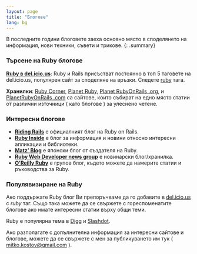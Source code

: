 ```yaml
---
layout: page
title: "Блогове"
lang: bg
---
```


В последните години блоговете заеха основно място в споделянето на информация, нови техники, съвети и трикове.
{: .summary}

### Търсене на Ruby блогове

[**Ruby в del.icio.us**][1]\: Ruby и Rails присъстват постоянно в топ 5
таговете на del.icio.us, популярен сайт за споделяне на връзки. Следете
[ruby][1] тага.

**Хранилки**\: [Ruby Corner][3], [Planet Ruby][4], [Planet RubyOnRails
.org][5], и [PlanetRubyOnRails .com][6] са сайтове, които събират на
едно място статии от различни източници ( като блогове ) за улеснено
четене.

### Интересни блогове

* [**Riding Rails**][7] е официалният блог на Ruby on Rails.
* [**Ruby Inside**][8] е блог за информация и новини относно интересни
  апликации и библиотеки.
* [**Matz’ Blog**][9] е японски блог от създателя на Ruby.
* [**Ruby Web Developer news group**][10] e новинарски блог/хранилка.
* [**O’Reilly Ruby**][11] е групов блог, където можете да намерите
  статии и ръководства за Ruby.

### Популявизиране на Ruby

Ако поддържате Ruby блог Ви препоръчваме да го добавите в
[del.icio.us][12] с *ruby* таг. Също така можете да се свържете с
гореспоменатите блогове ако имате интересни статии върху общи теми.

Ruby е популярна тема в [Digg][13] и [Slashdot][14].

Ако разполагате с допълнителна информация за интересни сайтове и
блогове, можете да се свържете с мен за публикуването им тук (
mitko.kostov@gmail.com ).



[1]: http://del.icio.us/tag/ruby
[3]: http://rubycorner.com
[4]: http://planetruby.0x42.net/
[5]: http://www.planetrubyonrails.org/
[6]: http://www.planetrubyonrails.com/
[7]: http://weblog.rubyonrails.org/
[8]: http://www.rubyinside.com/
[9]: http://www.rubyist.net/~matz/
[10]: http://newsforwhatyoudo.com/groups/643ddee01cd911deaef1001aa018681c/news
[11]: http://oreillynet.com/ruby/
[12]: http://del.icio.us
[13]: http://digg.com/programming
[14]: http://developers.slashdot.org/
